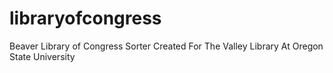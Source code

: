 # libraryofcongress
Beaver Library of Congress Sorter Created For The Valley Library At Oregon State University
